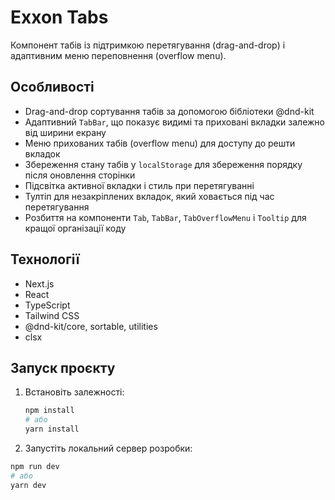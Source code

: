 # Exxon Tabs

Компонент табів із підтримкою перетягування (drag-and-drop) і адаптивним меню переповнення (overflow menu).

## Особливості

- Drag-and-drop сортування табів за допомогою бібліотеки @dnd-kit
- Адаптивний `TabBar`, що показує видимі та приховані вкладки залежно від ширини екрану
- Меню прихованих табів (overflow menu) для доступу до решти вкладок
- Збереження стану табів у `localStorage` для збереження порядку після оновлення сторінки
- Підсвітка активної вкладки і стиль при перетягуванні
- Тултіп для незакріплених вкладок, який ховається під час перетягування
- Розбиття на компоненти `Tab`, `TabBar`, `TabOverflowMenu` і `Tooltip` для кращої організації коду

## Технології

- Next.js
- React
- TypeScript
- Tailwind CSS
- @dnd-kit/core, sortable, utilities
- clsx

## Запуск проєкту

1. Встановіть залежності:
   ```bash
   npm install
   # або
   yarn install

2. Запустіть локальний сервер розробки:
```bash
npm run dev
# або
yarn dev
